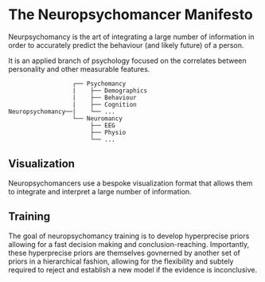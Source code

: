 # The Neuropsychomancer Manifesto

Neurpsychomancy is the art of integrating a large number of information in order to accurately predict the behaviour (and likely future) of a person.

It is an applied branch of psychology focused on the correlates between personality and other measurable features. 


```
                  ┌── Psychomancy
                  |    ├── Demographics
                  |    ├── Behaviour
                  |    ├── Cognition
Neuropsychomancy──|    └── ...
                  └── Neuromancy
                       ├── EEG
                       ├── Physio
                       └── ...
```

## Visualization

Neuropsychomancers use a bespoke visualization format that allows them to integrate and interpret a large number of information.

## Training

The goal of neuropsychomancy training is to develop hyperprecise priors allowing for a fast decision making and conclusion-reaching. Importantly, these hyperprecise priors are themselves govnerned by another set of priors in a hierarchical fashion, allowing for the flexibility and subtely required to reject and establish a new model if the evidence is inconclusive.
